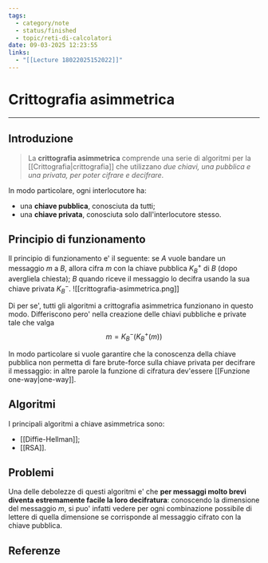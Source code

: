 ```yaml
---
tags:
  - category/note
  - status/finished
  - topic/reti-di-calcolatori
date: 09-03-2025 12:23:55
links:
  - "[[Lecture 18022025152022]]"
---
```

# Crittografia asimmetrica
---
## Introduzione
> La **crittografia asimmetrica** comprende una serie di algoritmi per la [[Crittografia|crittografia]] che utilizzano _due chiavi, una pubblica e una privata, per poter cifrare e decifrare_.

In modo particolare, ogni interlocutore ha:
- una **chiave pubblica**, conosciuta da tutti;
- una **chiave privata**, conosciuta solo dall'interlocutore stesso.

## Principio di funzionamento
Il principio di funzionamento e' il seguente: se $A$ vuole bandare un messaggio $m$ a $B$, allora cifra $m$ con la chiave pubblica $K_{B}^{+}$ di $B$ (dopo avergliela chiesta); $B$ quando riceve il messaggio lo decifra usando la sua chiave privata $K_{B}^{-}$.
![[crittografia-asimmetrica.png]]

Di per se', tutti gli algoritmi a crittografia asimmetrica funzionano in questo modo. Differiscono pero' nella creazione delle chiavi pubbliche e private tale che valga
$$m = K_{B}^{-}(K_{B}^{+}(m))$$

In modo particolare si vuole garantire che la conoscenza della chiave pubblica non permetta di fare brute-force sulla chiave privata per decifrare il messaggio: in altre parole la funzione di cifratura dev'essere [[Funzione one-way|one-way]].

## Algoritmi
I principali algoritmi a chiave asimmetrica sono:
- [[Diffie-Hellman]];
- [[RSA]].

## Problemi
Una delle debolezze di questi algoritmi e' che **per messaggi molto brevi diventa estremamente facile la loro decifratura**: conoscendo la dimensione del messaggio $m$, si puo' infatti vedere per ogni combinazione possibile di lettere di quella dimensione se corrisponde al messaggio cifrato con la chiave pubblica.

## Referenze